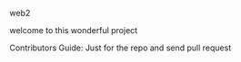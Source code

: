 web2

welcome to this wonderful project

Contributors Guide:
Just for the repo and send pull request
